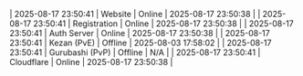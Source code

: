 | 2025-08-17 23:50:41 | Website | Online | 2025-08-17 23:50:38 |
| 2025-08-17 23:50:41 | Registration | Online | 2025-08-17 23:50:38 |
| 2025-08-17 23:50:41 | Auth Server | Online | 2025-08-17 23:50:38 |
| 2025-08-17 23:50:41 | Kezan (PvE) | Offline | 2025-08-03 17:58:02 |
| 2025-08-17 23:50:41 | Gurubashi (PvP) | Offline | N/A |
| 2025-08-17 23:50:41 | Cloudflare | Online | 2025-08-17 23:50:38 |
